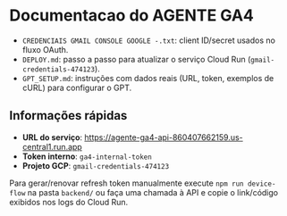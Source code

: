 ﻿# Documentacao do AGENTE GA4

- `CREDENCIAIS GMAIL CONSOLE GOOGLE -.txt`: client ID/secret usados no fluxo OAuth.
- `DEPLOY.md`: passo a passo para atualizar o serviço Cloud Run (`gmail-credentials-474123`).
- `GPT_SETUP.md`: instruções com dados reais (URL, token, exemplos de cURL) para configurar o GPT.

## Informações rápidas
- **URL do serviço**: https://agente-ga4-api-860407662159.us-central1.run.app
- **Token interno**: `ga4-internal-token`
- **Projeto GCP**: `gmail-credentials-474123`

Para gerar/renovar refresh token manualmente execute `npm run device-flow` na pasta `backend/` ou faça uma chamada à API e copie o link/código exibidos nos logs do Cloud Run.
